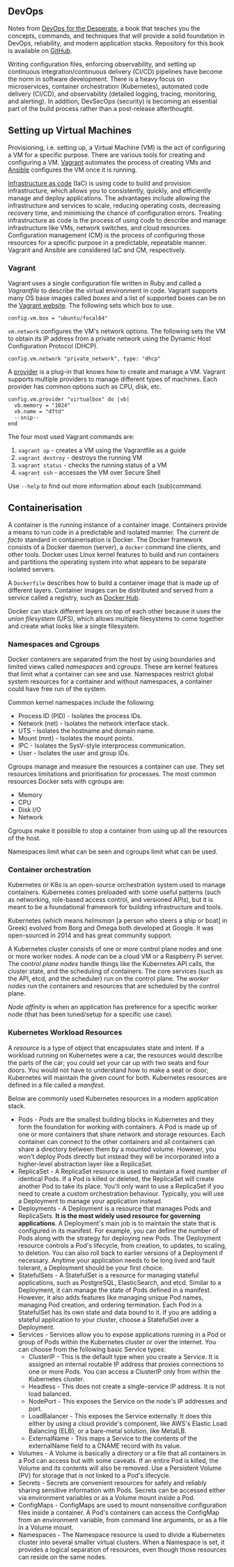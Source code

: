 ## DevOps

Notes from [DevOps for the Desperate](https://nostarch.com/devops-desperate), a
book that teaches you the concepts, commands, and techniques that will provide
a solid foundation in DevOps, reliability, and modern application stacks.
Repository for this book is available on
[GitHub](https://github.com/bradleyd/devops_for_the_desperate).

Writing configuration files, enforcing observability, and setting up continuous
integration/continuous delivery (CI/CD) pipelines have become the norm in
software development. There is a heavy focus on microservices, container
orchestration (Kubernetes), automated code delivery (CI/CD), and observability
(detailed logging, tracing, monitoring, and alerting). In addition, DevSecOps
(security) is becoming an essential part of the build process rather than a
post-release afterthought.

## Setting up Virtual Machines

Provisioning, i.e. setting up, a Virtual Machine (VM) is the act of configuring
a VM for a specific purpose. There are various tools for creating and
configuring a VM. [Vagrant](https://en.wikipedia.org/wiki/Vagrant_(software))
automates the process of creating VMs and
[Ansible](https://en.wikipedia.org/wiki/Ansible_(software)) configures the VM
once it is running.

[Infrastructure as code](https://en.wikipedia.org/wiki/Infrastructure_as_code)
(IaC) is using code to build and provision infrastructure, which allows you to
consistently, quickly, and efficiently manage and deploy applications. The
advantages include allowing the infrastructure and services to scale, reducing
operating costs, decreasing recovery time, and minimising the chance of
configuration errors. Treating infrastructure as code is the process of using
code to describe and manage infrastructure like VMs, network switches, and
cloud resources. Configuration management (CM) is the process of configuring
those resources for a specific purpose in a predictable, repeatable manner.
Vagrant and Ansible are considered IaC and CM, respectively.

### Vagrant

Vagrant uses a single configuration file written in Ruby and called a
_Vagrantfile_ to describe the virtual environment in code. Vagrant supports
many OS base images called _boxes_ and a list of supported boxes can be on the
[Vagrant website](https://app.vagrantup.com/boxes/search). The following sets
which box to use.

    config.vm.box = "ubuntu/focal64"

`vm.network` configures the VM's network options. The following sets the VM to
obtain its IP address from a private network using the Dynamic Host
Configuration Protocol (DHCP).

    config.vm.network "private_network", type: "dhcp"

A [provider](https://developer.hashicorp.com/vagrant/docs/providers) is a
plug-in that knows how to create and manage a VM. Vagrant supports multiple
providers to manage different types of machines. Each provider has common
options such as CPU, disk, etc.

```
config.vm.provider "virtualbox" do |vb|
  vb.memory = "1024"
  vb.name = "dftd"
  --snip--
end
```

The four most used Vagrant commands are:

1. `vagrant up` - creates a VM using the Vagrantfile as a guide
2. `vagrant destroy` - destroys the running VM
3. `vagrant status` - checks the running status of a VM
4. `vagrant ssh` - accesses the VM over Secure Shell

Use `--help` to find out more information about each (sub)command.

## Containerisation

A container is the running instance of a container image. Containers provide a
means to run code in a predictable and isolated manner. The current _de facto_
standard in containerisation is Docker. The Docker framework consists of a
Docker daemon (server), a `docker` command line clients, and other tools.
Docker uses Linux kernel features to build and run containers and partitions
the operating system into what appears to be separate isolated servers.

A `Dockerfile` describes how to build a container image that is made up of
different layers. Container images can be distributed and served from a service
called a registry, such as [Docker Hub](https://hub.docker.com/).

Docker can stack different layers on top of each other because it uses the
_union filesystem_ (UFS), which allows multiple filesystems to come together
and create what looks like a single filesystem.

### Namespaces and Cgroups

Docker containers are separated from the host by using boundaries and limited
views called _namespaces_ and _cgroups_. These are kernel features that limit
what a container can see and use. Namespaces restrict global system resources
for a container and without namespaces, a container could have free run of the
system.

Common kernel namespaces include the following:

* Process ID (PID) - Isolates the process IDs.
* Network (net) - Isolates the network interface stack.
* UTS - Isolates the hostname and domain name.
* Mount (mnt) - Isolates the mount points.
* IPC - Isolates the SysV-style interprocess communication.
* User - Isolates the user and group IDs.

Cgroups manage and measure the resources a container can use. They set
resources limitations and prioritisation for processes. The most common
resources Docker sets with cgroups are:

* Memory
* CPU
* Disk I/O
* Network

Cgroups make it possible to stop a container from using up all the resources of
the host.

Namespaces limit what can be seen and cgroups limit what can be used.

### Container orchestration

Kubernetes or K8s is an open-source orchestration system used to manage
containers. Kubernetes comes preloaded with some useful patterns (such as
networking, role-based access control, and versioned APIs), but it is meant to
be a foundational framework for building infrastructure and tools.

Kubernetes (which means _helmsman_ [a person who steers a ship or boat] in
Greek) evolved from Borg and Omega both developed at Google. It was
open-sourced in 2014 and has great community support.

A Kubernetes cluster consists of one or more control plane nodes and one or
more worker nodes. A _node_ can be a cloud VM or a Raspberry Pi server. The
_control plane nodes_ handle things like the Kubernetes API calls, the cluster
state, and the scheduling of containers. The core services (such as the API,
etcd, and the scheduler) run on the control plane. The _worker nodes_ run the
containers and resources that are scheduled by the control plane.

_Node affinity_ is when an application has preference for a specific worker
node (that has been tuned/setup for a specific use case).

### Kubernetes Workload Resources

A _resource_ is a type of object that encapsulates state and intent. If a
workload running on Kubernetes were a car, the resources would describe the
parts of the car; you could set your car up with two seats and four doors. You
would not have to understand how to make a seat or door; Kubernetes will
maintain the given count for both. Kubernetes resources are defined in a file
called a _manifest_.

Below are commonly used Kubernetes resources in a modern application stack.

* Pods - _Pods_ are the smallest building blocks in Kubernetes and they form
  the foundation for working with containers. A Pod is made up of one or more
  containers that share network and storage resources. Each container can
  connect to the other containers and all containers can share a directory
  between them by a mounted volume. However, you won't deploy Pods directly but
  instead they will be incorporated into a higher-level abstraction layer like
  a ReplicaSet.
* ReplicaSet - A ReplicaSet resource is used to maintain a fixed number of
  identical Pods. If a Pod is killed or deleted, the ReplicaSet will create
  another Pod to take its place. You'll only want to use a ReplicaSet if you
  need to create a custom orchestration behaviour. Typically, you will use a
  Deployment to manage your application instead.
* Deployments - A Deployment is a resource that manages Pods and ReplicaSets.
  **It is the most widely used resource for governing applications**. A
  Deployment's main job is to maintain the state that is configured in its
  manifest. For example, you can define the number of Pods along with the
  strategy for deploying new Pods. The Deployment resource controls a Pod's
  lifecycle, from creation, to updates, to scaling, to deletion. You can also
  roll back to earlier versions of a Deployment if necessary. Anytime your
  application needs to be long lived and fault tolerant, a Deployment should be
  your first choice.
* StatefulSets - A StatefulSet is a resource for managing stateful
  applications, such as PostgreSQL, ElasticSearch, and etcd. Similar to a
  Deployment, it can manage the state of Pods defined in a manifest. However,
  it also adds features like managing unique Pod names, managing Pod creation,
  and ordering termination. Each Pod in a StatefulSet has its own state and
  data bound to it. If you are adding a stateful application to your cluster,
  choose a StatefulSet over a Deployment.
* Services - Services allow you to expose applications running in a Pod or
  group of Pods within the Kubernetes cluster or over the internet. You can
  choose from the following basic Service types:
    * ClusterIP - This is the default type when you create a Service. It is
    assigned an internal routable IP address that proxies connections to one or
    more Pods. You can access a ClusterIP only from within the Kubernetes
    cluster.
    * Headless - This does not create a single-service IP address. It is not
    load balanced.
    * NodePort - This exposes the Service on the node's IP addresses and port.
    * LoadBalancer - This exposes the Service externally. It does this either
    by using a cloud provide's component, like AWS's Elastic Load Balancing
    (ELB), or a bare-metal solution, like MetalLB.
    * ExternalName - This maps a Service to the contents of the externalName
    field to a CNAME record with its value.
* Volumes - A Volume is basically a directory or a file that all containers in
  a Pod can access but with some caveats. If an entire Pod is killed, the
  Volume and its contents will also be removed. Use a Persistent Volume (PV)
  for storage that is not linked to a Pod's lifecycle.
* Secrets - Secrets are convenient resources for safely and reliably sharing
  sensitive information with Pods. Secrets can be accessed either via
  environment variables or as a Volume mount inside a Pod.
* ConfigMaps - ConfigMaps are used to mount nonsensitive configuration files
  inside a container. A Pod's containers can access the ConfigMap from an
  environment variable, from command line arguments, or as a file in a Volume
  mount.
* Namespaces - The Namespace resource is used to divide a Kubernetes cluster
  into several smaller virtual clusters. When a Namespace is set, it provides a
  logical separation of resources, even though those resources can reside on
  the same nodes.
